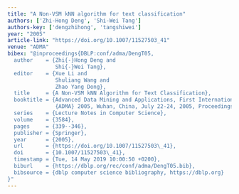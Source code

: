 ```yaml
---
title: "A Non-VSM kNN algorithm for text classification"
authors: ['Zhi-Hong Deng', 'Shi-Wei Tang']
authors-key: ['dengzhihong', 'tangshiwei']
year: "2005"
article-link: "https://doi.org/10.1007/11527503_41"
venue: "ADMA"
bibex: "@inproceedings{DBLP:conf/adma/DengT05,
  author    = {Zhi{-}Hong Deng and
               Shi{-}Wei Tang},
  editor    = {Xue Li and
               Shuliang Wang and
               Zhao Yang Dong},
  title     = {A Non-VSM kNN Algorithm for Text Classification},
  booktitle = {Advanced Data Mining and Applications, First International Conference,
               {ADMA} 2005, Wuhan, China, July 22-24, 2005, Proceedings},
  series    = {Lecture Notes in Computer Science},
  volume    = {3584},
  pages     = {339--346},
  publisher = {Springer},
  year      = {2005},
  url       = {https://doi.org/10.1007/11527503\_41},
  doi       = {10.1007/11527503\_41},
  timestamp = {Tue, 14 May 2019 10:00:50 +0200},
  biburl    = {https://dblp.org/rec/conf/adma/DengT05.bib},
  bibsource = {dblp computer science bibliography, https://dblp.org}
}"
---
```

